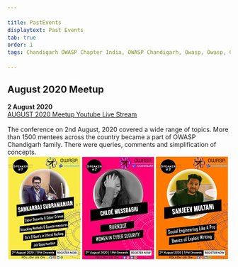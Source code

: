 ```yaml
---

title: PastEvents
displaytext: Past Events
tab: true
order: 1
tags: Chandigarh OWASP Chapter India, OWASP Chandigarh, Owasp, Owasp, Chandigarh,Owasp chapter

---
```

## August 2020 Meetup
**2 August 2020**<br>
<a href="https://youtu.be/uSze1xIOBJo">AUGUST 2020 Meetup Youtube Live Stream</a><br>
<br>The conference on 2nd August, 2020 covered a wide range of topics. More than 1500 mentees across the country became a part of OWASP Chandigarh family. There were queries, comments and simplification of concepts.<br>
<img src="assets/images/trio.jpg" width="auto" height="auto">

